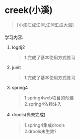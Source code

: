 # creek(**小溪**)
> [小溪汇成江河,江河汇成大海]
####
学习内容:
1. log4j2
    >1.完成了基本使用方式练习
2. junit
    >1.完成了基本使用方式练习
3. spring4
    >1.spring4web项目的创建  
    2.spring4依赖注入
4. drools(尚未完成)
    >1.spring4集成drools  
    2.drools未生效?




